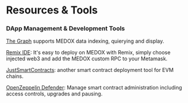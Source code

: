 # Resources & Tools

### DApp Management & Development Tools

[The Graph](https://thegraph.com) supports MEDOX data indexing, quierying and display.

[Remix IDE](https://remix-project.org/): It's easy to deploy on MEDOX with Remix, simply choose injected web3 and add the MEDOX custom RPC to your Metamask.

[JustSmartContracts](https://justsmartcontracts.dev/): another smart contract deployment tool for EVM chains.&#x20;

[OpenZeppelin Defender](https://defender.openzeppelin.com): Manage smart contract administration including access controls, upgrades and pausing.



